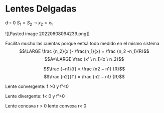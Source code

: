 # Lentes Delgadas
d⇾ 0 
$S_1 = S_2$ ⇾ $x_2 = x_1$

![[Pasted image 20220608094239.png]]

Facilita mucho las cuentas porque eetsá todo medido en el mismo sistema
$$\LARGE \frac {n_2}{x'}- \frac{n_1}{x} = \frac {n_2 -n_1}{R}$$
$$A=\LARGE \frac {x' \ n_1}{x \ n_2}$$

$$\frac {−n1}{f} = \frac {n2 − n1} {R}$$
$$\frac {n2}{f'} = \frac {n2 − n1} {R}$$

Lente convergente: 
f >0 y f'<0

Lente divergente:
f< 0 y f'>0

Lente concava r > 0
lente convexa r< 0